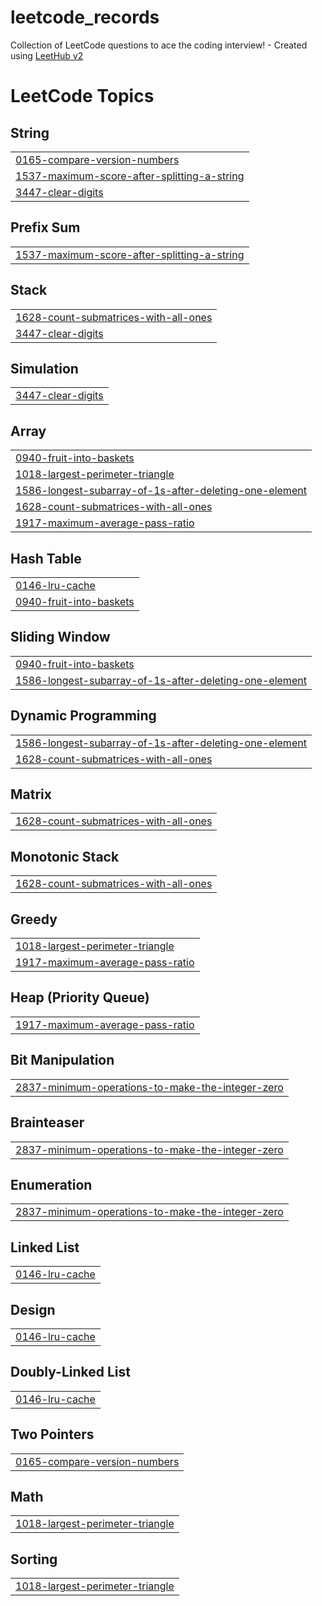 # leetcode_records
Collection of LeetCode questions to ace the coding interview! - Created using [LeetHub v2](https://github.com/arunbhardwaj/LeetHub-2.0)

<!---LeetCode Topics Start-->
# LeetCode Topics
## String
|  |
| ------- |
| [0165-compare-version-numbers](https://github.com/AkameOuO/leetcode_records/tree/master/0165-compare-version-numbers) |
| [1537-maximum-score-after-splitting-a-string](https://github.com/AkameOuO/leetcode_records/tree/master/1537-maximum-score-after-splitting-a-string) |
| [3447-clear-digits](https://github.com/AkameOuO/leetcode_records/tree/master/3447-clear-digits) |
## Prefix Sum
|  |
| ------- |
| [1537-maximum-score-after-splitting-a-string](https://github.com/AkameOuO/leetcode_records/tree/master/1537-maximum-score-after-splitting-a-string) |
## Stack
|  |
| ------- |
| [1628-count-submatrices-with-all-ones](https://github.com/AkameOuO/leetcode_records/tree/master/1628-count-submatrices-with-all-ones) |
| [3447-clear-digits](https://github.com/AkameOuO/leetcode_records/tree/master/3447-clear-digits) |
## Simulation
|  |
| ------- |
| [3447-clear-digits](https://github.com/AkameOuO/leetcode_records/tree/master/3447-clear-digits) |
## Array
|  |
| ------- |
| [0940-fruit-into-baskets](https://github.com/AkameOuO/leetcode_records/tree/master/0940-fruit-into-baskets) |
| [1018-largest-perimeter-triangle](https://github.com/AkameOuO/leetcode_records/tree/master/1018-largest-perimeter-triangle) |
| [1586-longest-subarray-of-1s-after-deleting-one-element](https://github.com/AkameOuO/leetcode_records/tree/master/1586-longest-subarray-of-1s-after-deleting-one-element) |
| [1628-count-submatrices-with-all-ones](https://github.com/AkameOuO/leetcode_records/tree/master/1628-count-submatrices-with-all-ones) |
| [1917-maximum-average-pass-ratio](https://github.com/AkameOuO/leetcode_records/tree/master/1917-maximum-average-pass-ratio) |
## Hash Table
|  |
| ------- |
| [0146-lru-cache](https://github.com/AkameOuO/leetcode_records/tree/master/0146-lru-cache) |
| [0940-fruit-into-baskets](https://github.com/AkameOuO/leetcode_records/tree/master/0940-fruit-into-baskets) |
## Sliding Window
|  |
| ------- |
| [0940-fruit-into-baskets](https://github.com/AkameOuO/leetcode_records/tree/master/0940-fruit-into-baskets) |
| [1586-longest-subarray-of-1s-after-deleting-one-element](https://github.com/AkameOuO/leetcode_records/tree/master/1586-longest-subarray-of-1s-after-deleting-one-element) |
## Dynamic Programming
|  |
| ------- |
| [1586-longest-subarray-of-1s-after-deleting-one-element](https://github.com/AkameOuO/leetcode_records/tree/master/1586-longest-subarray-of-1s-after-deleting-one-element) |
| [1628-count-submatrices-with-all-ones](https://github.com/AkameOuO/leetcode_records/tree/master/1628-count-submatrices-with-all-ones) |
## Matrix
|  |
| ------- |
| [1628-count-submatrices-with-all-ones](https://github.com/AkameOuO/leetcode_records/tree/master/1628-count-submatrices-with-all-ones) |
## Monotonic Stack
|  |
| ------- |
| [1628-count-submatrices-with-all-ones](https://github.com/AkameOuO/leetcode_records/tree/master/1628-count-submatrices-with-all-ones) |
## Greedy
|  |
| ------- |
| [1018-largest-perimeter-triangle](https://github.com/AkameOuO/leetcode_records/tree/master/1018-largest-perimeter-triangle) |
| [1917-maximum-average-pass-ratio](https://github.com/AkameOuO/leetcode_records/tree/master/1917-maximum-average-pass-ratio) |
## Heap (Priority Queue)
|  |
| ------- |
| [1917-maximum-average-pass-ratio](https://github.com/AkameOuO/leetcode_records/tree/master/1917-maximum-average-pass-ratio) |
## Bit Manipulation
|  |
| ------- |
| [2837-minimum-operations-to-make-the-integer-zero](https://github.com/AkameOuO/leetcode_records/tree/master/2837-minimum-operations-to-make-the-integer-zero) |
## Brainteaser
|  |
| ------- |
| [2837-minimum-operations-to-make-the-integer-zero](https://github.com/AkameOuO/leetcode_records/tree/master/2837-minimum-operations-to-make-the-integer-zero) |
## Enumeration
|  |
| ------- |
| [2837-minimum-operations-to-make-the-integer-zero](https://github.com/AkameOuO/leetcode_records/tree/master/2837-minimum-operations-to-make-the-integer-zero) |
## Linked List
|  |
| ------- |
| [0146-lru-cache](https://github.com/AkameOuO/leetcode_records/tree/master/0146-lru-cache) |
## Design
|  |
| ------- |
| [0146-lru-cache](https://github.com/AkameOuO/leetcode_records/tree/master/0146-lru-cache) |
## Doubly-Linked List
|  |
| ------- |
| [0146-lru-cache](https://github.com/AkameOuO/leetcode_records/tree/master/0146-lru-cache) |
## Two Pointers
|  |
| ------- |
| [0165-compare-version-numbers](https://github.com/AkameOuO/leetcode_records/tree/master/0165-compare-version-numbers) |
## Math
|  |
| ------- |
| [1018-largest-perimeter-triangle](https://github.com/AkameOuO/leetcode_records/tree/master/1018-largest-perimeter-triangle) |
## Sorting
|  |
| ------- |
| [1018-largest-perimeter-triangle](https://github.com/AkameOuO/leetcode_records/tree/master/1018-largest-perimeter-triangle) |
<!---LeetCode Topics End-->